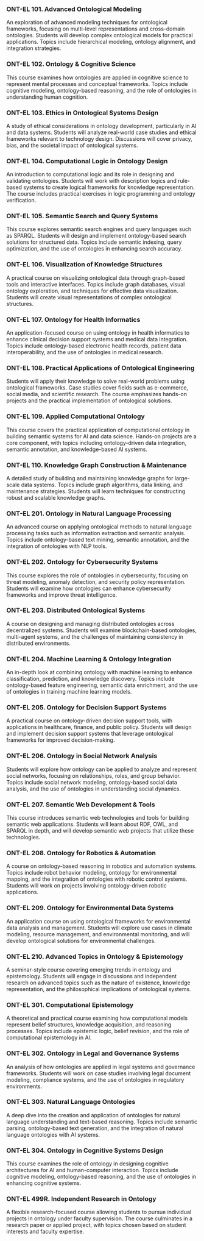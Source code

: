 ### ONT-EL 101. Advanced Ontological Modeling

An exploration of advanced modeling techniques for ontological frameworks, focusing on multi-level representations and cross-domain ontologies. Students will develop complex ontological models for practical applications. Topics include hierarchical modeling, ontology alignment, and integration strategies.

### ONT-EL 102. Ontology & Cognitive Science

This course examines how ontologies are applied in cognitive science to represent mental processes and conceptual frameworks. Topics include cognitive modeling, ontology-based reasoning, and the role of ontologies in understanding human cognition.

### ONT-EL 103. Ethics in Ontological Systems Design

A study of ethical considerations in ontology development, particularly in AI and data systems. Students will analyze real-world case studies and ethical frameworks relevant to technology design. Discussions will cover privacy, bias, and the societal impact of ontological systems.

### ONT-EL 104. Computational Logic in Ontology Design

An introduction to computational logic and its role in designing and validating ontologies. Students will work with description logics and rule-based systems to create logical frameworks for knowledge representation. The course includes practical exercises in logic programming and ontology verification.

### ONT-EL 105. Semantic Search and Query Systems

This course explores semantic search engines and query languages such as SPARQL. Students will design and implement ontology-based search solutions for structured data. Topics include semantic indexing, query optimization, and the use of ontologies in enhancing search accuracy.

### ONT-EL 106. Visualization of Knowledge Structures

A practical course on visualizing ontological data through graph-based tools and interactive interfaces. Topics include graph databases, visual ontology exploration, and techniques for effective data visualization. Students will create visual representations of complex ontological structures.

### ONT-EL 107. Ontology for Health Informatics

An application-focused course on using ontology in health informatics to enhance clinical decision support systems and medical data integration. Topics include ontology-based electronic health records, patient data interoperability, and the use of ontologies in medical research.

### ONT-EL 108. Practical Applications of Ontological Engineering

Students will apply their knowledge to solve real-world problems using ontological frameworks. Case studies cover fields such as e-commerce, social media, and scientific research. The course emphasizes hands-on projects and the practical implementation of ontological solutions.

### ONT-EL 109. Applied Computational Ontology

This course covers the practical application of computational ontology in building semantic systems for AI and data science. Hands-on projects are a core component, with topics including ontology-driven data integration, semantic annotation, and knowledge-based AI systems.

### ONT-EL 110. Knowledge Graph Construction & Maintenance

A detailed study of building and maintaining knowledge graphs for large-scale data systems. Topics include graph algorithms, data linking, and maintenance strategies. Students will learn techniques for constructing robust and scalable knowledge graphs.

### ONT-EL 201. Ontology in Natural Language Processing

An advanced course on applying ontological methods to natural language processing tasks such as information extraction and semantic analysis. Topics include ontology-based text mining, semantic annotation, and the integration of ontologies with NLP tools.

### ONT-EL 202. Ontology for Cybersecurity Systems

This course explores the role of ontologies in cybersecurity, focusing on threat modeling, anomaly detection, and security policy representation. Students will examine how ontologies can enhance cybersecurity frameworks and improve threat intelligence.

### ONT-EL 203. Distributed Ontological Systems

A course on designing and managing distributed ontologies across decentralized systems. Students will examine blockchain-based ontologies, multi-agent systems, and the challenges of maintaining consistency in distributed environments.

### ONT-EL 204. Machine Learning & Ontology Integration

An in-depth look at combining ontology with machine learning to enhance classification, prediction, and knowledge discovery. Topics include ontology-based feature engineering, semantic data enrichment, and the use of ontologies in training machine learning models.

### ONT-EL 205. Ontology for Decision Support Systems

A practical course on ontology-driven decision support tools, with applications in healthcare, finance, and public policy. Students will design and implement decision support systems that leverage ontological frameworks for improved decision-making.

### ONT-EL 206. Ontology in Social Network Analysis

Students will explore how ontology can be applied to analyze and represent social networks, focusing on relationships, roles, and group behavior. Topics include social network modeling, ontology-based social data analysis, and the use of ontologies in understanding social dynamics.

### ONT-EL 207. Semantic Web Development & Tools

This course introduces semantic web technologies and tools for building semantic web applications. Students will learn about RDF, OWL, and SPARQL in depth, and will develop semantic web projects that utilize these technologies.

### ONT-EL 208. Ontology for Robotics & Automation

A course on ontology-based reasoning in robotics and automation systems. Topics include robot behavior modeling, ontology for environmental mapping, and the integration of ontologies with robotic control systems. Students will work on projects involving ontology-driven robotic applications.

### ONT-EL 209. Ontology for Environmental Data Systems

An application course on using ontological frameworks for environmental data analysis and management. Students will explore use cases in climate modeling, resource management, and environmental monitoring, and will develop ontological solutions for environmental challenges.

### ONT-EL 210. Advanced Topics in Ontology & Epistemology

A seminar-style course covering emerging trends in ontology and epistemology. Students will engage in discussions and independent research on advanced topics such as the nature of existence, knowledge representation, and the philosophical implications of ontological systems.

### ONT-EL 301. Computational Epistemology

A theoretical and practical course examining how computational models represent belief structures, knowledge acquisition, and reasoning processes. Topics include epistemic logic, belief revision, and the role of computational epistemology in AI.

### ONT-EL 302. Ontology in Legal and Governance Systems

An analysis of how ontologies are applied in legal systems and governance frameworks. Students will work on case studies involving legal document modeling, compliance systems, and the use of ontologies in regulatory environments.

### ONT-EL 303. Natural Language Ontologies

A deep dive into the creation and application of ontologies for natural language understanding and text-based reasoning. Topics include semantic parsing, ontology-based text generation, and the integration of natural language ontologies with AI systems.

### ONT-EL 304. Ontology in Cognitive Systems Design

This course examines the role of ontology in designing cognitive architectures for AI and human-computer interaction. Topics include cognitive modeling, ontology-based reasoning, and the use of ontologies in enhancing cognitive systems.

### ONT-EL 499R. Independent Research in Ontology

A flexible research-focused course allowing students to pursue individual projects in ontology under faculty supervision. The course culminates in a research paper or applied project, with topics chosen based on student interests and faculty expertise.